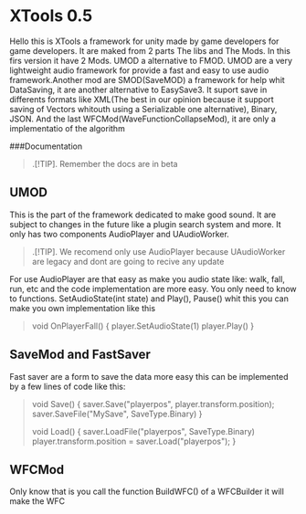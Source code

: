 # XTools 0.5

Hello this is XTools a framework for unity made by game developers for game developers.
It are maked from 2 parts The libs and The Mods. In this firs version it have 2 Mods.
UMOD a alternative to FMOD. UMOD are a very lightweight audio framework for provide
a fast and easy to use audio framework.Another mod are SMOD(SaveMOD) a framework
for help whit DataSaving, it are another alternative to EasySave3. It suport save in
differents formats like XML(The best in our opinion because it support saving of Vectors whitouth using a Serializable one
alternative), Binary, JSON. And the last WFCMod(WaveFunctionCollapseMod), it are only a implementatio
of the algorithm

###Documentation

> .[!TIP].
> Remember the docs are in beta

## UMOD

This is the part of the framework dedicated to make good sound. It are subject to changes in the future
like a plugin search system and more. It only has two components AudioPlayer and UAudioWorker.

> .[!TIP].
> We recomend only use AudioPlayer because
> UAudioWorker are legacy and dont are going
> to recive any update

For use AudioPlayer are that easy as make you audio state like: walk, fall, run, etc
and the code implementation are more easy. You only need to know to functions.
SetAudioState(int state) and  Play(), Pause() whit this you can make you own implementation
like this

>void OnPlayerFall() {
>  player.SetAudioState(1)
>  player.Play()
>}

## SaveMod and FastSaver

Fast saver are a form to save the data more easy
this can be implemented by a few lines of code like this:

>void Save() {
>saver.Save<SerializableVector3>("playerpos", player.transform.position);
>saver.SaveFile("MySave", SaveType.Binary)
>}
>
>void Load() {
>saver.LoadFile("playerpos", SaveType.Binary)
>player.transform.position = saver.Load<Vector3>("playerpos");
>}
>

## WFCMod

Only know that is you call the function BuildWFC() of a WFCBuilder it will make the WFC
